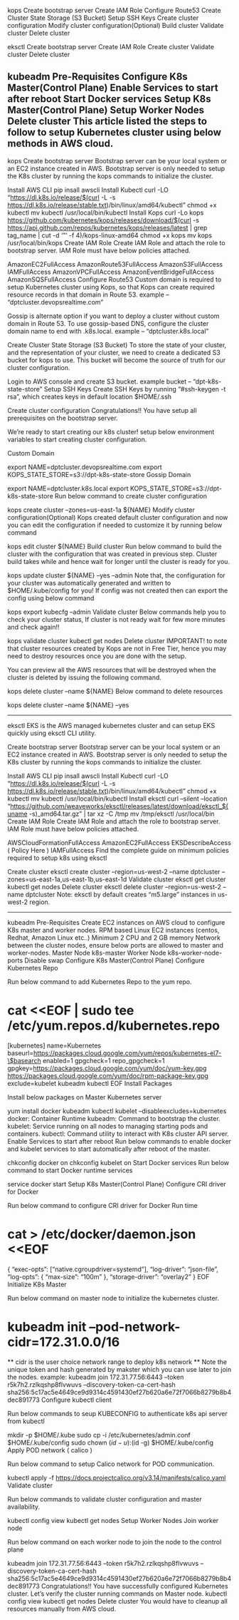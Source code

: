 kops
Create bootstrap server
Create IAM Role
Configure Route53
Create Cluster State Storage (S3 Bucket)
Setup SSH Keys
Create cluster configuration
Modify cluster configuration(Optional)
Build cluster
Validate cluster
Delete cluster

eksctl
Create bootstrap server
Create IAM Role
Create cluster
Validate cluster
Delete cluster

kubeadm
Pre-Requisites
Configure K8s Master(Control Plane)
Enable Services to start after reboot
Start Docker services
Setup K8s Master(Control Plane)
Setup Worker Nodes
Delete cluster
This article listed the steps to follow to setup Kubernetes cluster using below methods in AWS cloud.
----------------------------------------------------------------
kops
Create bootstrap server
Bootstrap server can be your local system or an EC2 instance created in AWS. Bootstrap server is only needed to setup the K8s cluster by running the kops commands to initialize the cluster.

Install AWS CLI
pip insall awscli
Install Kubectl
curl -LO “https://dl.k8s.io/release/$(curl -L -s https://dl.k8s.io/release/stable.txt)/bin/linux/amd64/kubectl”
chmod +x kubectl
mv kubectl /usr/local/bin/kubectl
Install Kops
curl -Lo kops https://github.com/kubernetes/kops/releases/download/$(curl -s https://api.github.com/repos/kubernetes/kops/releases/latest | grep tag_name | cut -d ‘”‘ -f 4)/kops-linux-amd64
chmod +x kops
mv kops /usr/local/bin/kops
Create IAM Role
Create IAM Role and attach the role to bootstrap server. IAM Role must have below policies attached.

AmazonEC2FullAccess
AmazonRoute53FullAccess
AmazonS3FullAccess
IAMFullAccess
AmazonVPCFullAccess
AmazonEventBridgeFullAccess
AmazonSQSFullAccess
Configure Route53
Custom domain is required to setup Kubernetes cluster using Kops, so that Kops can create required resource records in that domain in Route 53. example –  “dptcluster.devopsrealtime.com”

Gossip is alternate option if you want to deploy a cluster without custom domain in Route 53. To use gossip-based DNS, configure the cluster domain name to end with .k8s.local. example – “dptcluster.k8s.local”

Create Cluster State Storage (S3 Bucket)
To store the state of your cluster, and the representation of your cluster, we need to create a dedicated S3 bucket for kops to use. This bucket will become the source of truth for our cluster configuration.

Login to AWS console and create S3 bucket. example bucket – “dpt-k8s-state-store”
Setup SSH Keys
Create SSH Keys by running “#ssh-keygen -t rsa”, which creates keys in default location $HOME/.ssh

Create cluster configuration
Congratulations!! You have setup all prerequisites on the bootstrap server.

We’re ready to start creating our k8s cluster! setup below environment variables to start creating cluster configuration.

Custom Domain

export NAME=dptcluster.devopsrealtime.com
export KOPS_STATE_STORE=s3://dpt-k8s-state-store
Gossip Domain

export NAME=dptcluster.k8s.local
export KOPS_STATE_STORE=s3://dpt-k8s-state-store
Run below command to create cluster configuration

kops create cluster –zones=us-east-1a ${NAME}
Modify cluster configuration(Optional)
Kops created default cluster configuration and now you can edit the configuration if needed to customize it by running below command

kops edit cluster ${NAME}
Build cluster
Run below command to build the cluster with the configuration that was created in previous step. Cluster build takes while and hence wait for longer until the cluster is ready for you.

kops update cluster ${NAME} –yes –admin
Note that, the configuration for your cluster was automatically generated and written to $HOME/.kube/config for you!  If config was not created then can export the config using below command

kops export kubecfg –admin
Validate cluster
Below commands help you to check your cluster status, If cluster is not ready wait for few more minutes and check again!!

kops validate cluster
kubectl get nodes
Delete cluster
IMPORTANT! to note that cluster resources created by Kops are not in Free Tier, hence you may need to destroy resources once you are done with the setup.

You can preview all the AWS resources that will be destroyed when the cluster is deleted by issuing the following command.

kops delete cluster –name ${NAME}
Below command to delete resources

kops delete cluster –name ${NAME} –yes

------------------------------------------------
eksctl
EKS is the AWS managed kubernetes cluster and can setup EKS quickly using eksctl CLI utility.

Create bootstrap server
Bootstrap server can be your local system or an EC2 instance created in AWS. Bootstrap server is only needed to setup the K8s cluster by running the kops commands to initialize the cluster.

Install AWS CLI
pip insall awscli
Install Kubectl
curl -LO “https://dl.k8s.io/release/$(curl -L -s https://dl.k8s.io/release/stable.txt)/bin/linux/amd64/kubectl”
chmod +x kubectl
mv kubectl /usr/local/bin/kubectl
Install eksctl
curl –silent –location “https://github.com/weaveworks/eksctl/releases/latest/download/eksctl_$(uname -s)_amd64.tar.gz” | tar xz -C /tmp
mv /tmp/eksctl /usr/local/bin
Create IAM Role
Create IAM Role and attach the role to bootstrap server. IAM Role must have below policies attached.

AWSCloudFormationFullAccess
AmazonEC2FullAccess
EKSDescribeAccess ( Policy Here )
IAMFullAccess
Find the complete guide on minimum policies required to setup k8s using eksctl

Create cluster
eksctl create cluster –region=us-west-2 –name dptcluster –zones=us-east-1a,us-east-1b,us-east-1d
Validate cluster
eksctl get cluster
kubectl get nodes
Delete cluster
eksctl delete cluster  –region=us-west-2 –name dptcluster
Note: eksctl by default creates “m5.large” instances in us-west-2 region.

----------------------------------------------------------------------------

kubeadm
Pre-Requisites
Create EC2 instances on AWS cloud to configure K8s master and worker nodes.
RPM based Linux EC2 instances (centos, Redhat, Amazon Linux etc..)
Minimum 2 CPU and 2 GB memory
Network between the cluster nodes, ensure below ports are allowed to master and worker-nodes.
Master Node
k8s-master
Worker Node
k8s-worker-node-ports
Disable swap
Configure K8s Master(Control Plane)
Configure Kubernetes Repo

Run below command to add Kubernetes Repo to the yum repo.

# cat <<EOF | sudo tee /etc/yum.repos.d/kubernetes.repo
[kubernetes] name=Kubernetes
baseurl=https://packages.cloud.google.com/yum/repos/kubernetes-el7-\$basearch
enabled=1
gpgcheck=1
repo_gpgcheck=1
gpgkey=https://packages.cloud.google.com/yum/doc/yum-key.gpg https://packages.cloud.google.com/yum/doc/rpm-package-key.gpg
exclude=kubelet kubeadm kubectl
EOF
Install Packages

Install below packages on Master Kubernetes server

yum install docker kubeadm kubectl kubelet –disableexcludes=kubernetes
docker: Container Runtime
kubeadm:  Command to bootstrap the cluster.
kubelet: Service running on all nodes to managing starting pods and containers.
kubectl: Command utility to  interact with K8s cluster API server.
Enable Services to start after reboot
Run below commands to enable docker and kubelet services to start automatically after reboot of the master.

chkconfig docker on
chkconfig kubelet on
Start Docker services
Run below command to start Docker runtime services

service docker start
Setup K8s Master(Control Plane)
Configure CRI driver for Docker

Run below command to configure CRI driver for Docker Run time

# cat > /etc/docker/daemon.json <<EOF
{
“exec-opts”: [“native.cgroupdriver=systemd”],
“log-driver”: “json-file”,
“log-opts”: {
“max-size”: “100m”
},
“storage-driver”: “overlay2”
}
EOF
Initialize K8s Master

Run below command on master node to  initialize the kubernetes cluster.

# kubeadm init –pod-network-cidr=172.31.0.0/16
** cidr is the user choice network range to deploy k8s network
** Note the unique token and hash generated by makster which you can use later to join the nodes.
example: kubeadm join 172.31.77.56:6443 –token r5k7h2.rzlkqshp8flvwuvs  –discovery-token-ca-cert-hash sha256:5c17ac5e4649ce9d9314c4591430ef27b620a6e72f7066b8279b8b4dec891773
Configure kubectl client

Run below commands to seup KUBECONFIG to authenticate k8s api server from kubectl

mkdir -p $HOME/.kube
sudo cp -i /etc/kubernetes/admin.conf $HOME/.kube/config
sudo chown $(id -u):$(id -g) $HOME/.kube/config
Apply POD network ( calico )

Run below command to setup Calico network for POD communication.

kubectl apply -f https://docs.projectcalico.org/v3.14/manifests/calico.yaml
Validate cluster

Run below commands to validate cluster configuration and master availability.

kubectl config view
kubectl get nodes
Setup Worker Nodes
Join worker node

Run below command on each worker node to join the node to the control plane

kubeadm join 172.31.77.56:6443 –token r5k7h2.rzlkqshp8flvwuvs –discovery-token-ca-cert-hash sha256:5c17ac5e4649ce9d9314c4591430ef27b620a6e72f7066b8279b8b4dec891773
Congratulations!! You have successfully  configured Kubernetes cluster. Let’s verify the cluster running commands on Master node.
kubectl config view
kubectl get nodes
Delete cluster
You would have to cleanup all resources manually from AWS cloud.
